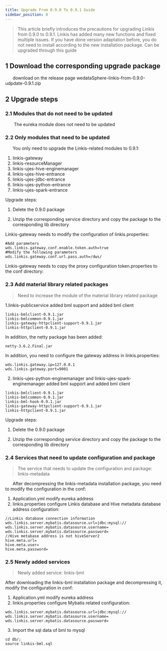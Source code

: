 ```yaml
---
title: Upgrade From 0.9.0 To 0.9.1 Guide
sidebar_position: 0
---
```

> This article briefly introduces the precautions for upgrading Linkis from 0.9.0 to 0.9.1. Linkis has added many new functions and fixed multiple issues. If you have done version adaptation before, you do not need to install according to the new installation package. Can be upgraded through this guide

## 1 Download the corresponding upgrade package
&nbsp;&nbsp;&nbsp;&nbsp;&nbsp;&nbsp;download on the release page wedataSphere-linkis-from-0.9.0-udpdate-0.9.1.zip

## 2 Upgrade steps
### 2.1 Modules that do not need to be updated
&nbsp;&nbsp;&nbsp;&nbsp;&nbsp;&nbsp;
The eureka module does not need to be updated

### 2.2 Only modules that need to be updated
&nbsp;&nbsp;&nbsp;&nbsp;&nbsp;&nbsp;You only need to upgrade the Linkis-related modules to 0.9.1:
1. linkis-gateway
2. linkis-resourceManager
3. linkis-ujes-hive-enginemanager
4. linkis-ujes-hive-entrance
5. linkis-ujes-jdbc-entrance
6. linkis-ujes-python-entrance
7. linkis-ujes-spark-entrance

Upgrade steps:

1. Delete the 0.9.0 package

2. Unzip the corresponding service directory and copy the package to the corresponding lib directory

Linkis-gateway needs to modify the configuration of linkis.properties:
```
#Add parameters
wds.linkis.gateway.conf.enable.token.auth=true
#Modify the following parameters
wds.linkis.gateway.conf.url.pass.auth=/dws/
```
Linkis-gateway needs to copy the proxy configuration token.properties to the conf directory:

### 2.3 Add material library related packages
>Need to increase the module of the material library related package

1.linkis-publicservice added bml support and added bml client
```
linkis-bmlclient-0.9.1.jar
linkis-bmlcommon-0.9.1.jar
linkis-gateway-httpclient-support-0.9.1.jar
linkis-httpclient-0.9.1.jar
```
In addition, the netty package has been added:
```
netty-3.6.2.Final.jar
```
In addition, you need to configure the gateway address in linkis.properties:
```
wds.linkis.gateway.ip=127.0.0.1
wds.linkis.gateway.port=9001
```
2. linkis-ujes-python-enginemanager and linkis-ujes-spark-enginemanager added bml support and added bml client
```
linkis-bmlclient-0.9.1.jar
linkis-bmlcommon-0.9.1.jar
linkis-bml-hook-0.9.1.jar
linkis-gateway-httpclient-support-0.9.1.jar
linkis-httpclient-0.9.1.jar
```
Upgrade steps:

1. Delete the 0.9.0 package

2. Unzip the corresponding service directory and copy the package to the corresponding lib directory

### 2.4 Services that need to update configuration and package
>The service that needs to update the configuration and package: linkis-metadata

&nbsp;&nbsp;&nbsp;&nbsp;&nbsp;&nbsp;After decompressing the linkis-metadata installation package, you need to modify the configuration in the conf:
1. Application.yml modify eureka address
2. linkis.properties configure Linkis database and Hive metadata database address configuration:
```
//Linkis database connection information
wds.linkis.server.mybatis.datasource.url=jdbc:mysql://
wds.linkis.server.mybatis.datasource.username=
wds.linkis.server.mybatis.datasource.password=
//Hive metabase address is not hiveServer2
hive.meta.url=
hive.meta.user=
hive.meta.password=
```

### 2.5 Newly added services
 > Newly added service: linkis-bml

After downloading the linkis-bml installation package and decompressing it, modify the configuration in conf:
1. Application.yml modify eureka address
2. linkis.properties configure Mybatis related configuration:
```
wds.linkis.server.mybatis.datasource.url=jdbc:mysql://
wds.linkis.server.mybatis.datasource.username=
wds.linkis.server.mybatis.datasource.password=
```
3. Import the sql data of bml to mysql
```
cd db/;
source linkis-bml.sql
```
